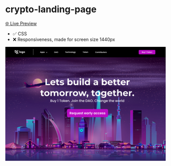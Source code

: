 # crypto-landing-page

[🌐 Live Preview](https://street-style-landing-page-neon.vercel.app/)

- ✅ CSS
- ❌ Responsiveness, made for screen size 1440px

![Cover](./cover.png)
